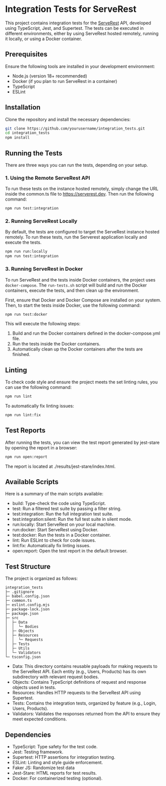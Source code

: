 # Integration Tests for ServeRest

This project contains integration tests for the [ServeRest](https://serverest.dev/) API, developed using TypeScript, Jest, and Supertest. The tests can be executed in different environments, either by using ServeRest hosted remotely, running it locally, or using a Docker container.

## Prerequisites

Ensure the following tools are installed in your development environment:

-   Node.js (version 18+ recommended)
-   Docker (if you plan to run ServeRest in a container)
-   TypeScript
-   ESLint

## Installation

Clone the repository and install the necessary dependencies:

```bash
git clone https://github.com/yourusername/integration_tests.git
cd integration_tests
npm install

```

## Running the Tests

There are three ways you can run the tests, depending on your setup.

### 1. Using the Remote ServeRest API

To run these tests on the instance hosted remotely, simply change the URL inside the common.ts file to https://serverest.dev.
Then run the following command:

```bash
npm run test:integration
```

### 2. Running ServeRest Locally

By default, the tests are configured to target the ServeRest instance hosted remotely. To run these tests, run the Serverest application locally and execute the tests.

```bash
npm run run:locally
npm run test:integration
```

### 3. Running ServeRest in Docker

To run ServeRest and the tests inside Docker containers, the project uses `docker-compose`. The `run-tests.sh` script will build and run the Docker containers, execute the tests, and then clean up the environment.

First, ensure that Docker and Docker Compose are installed on your system. Then, to start the tests inside Docker, use the following command:

```bash
npm run test:docker
```

This will execute the following steps:

1. Build and run the Docker containers defined in the docker-compose.yml file.
2. Run the tests inside the Docker containers.
3. Automatically clean up the Docker containers after the tests are finished.

## Linting

To check code style and ensure the project meets the set linting rules, you can use the following command:

```bash
npm run lint
```

To automatically fix linting issues:

```bash
npm run lint:fix
```

## Test Reports

After running the tests, you can view the test report generated by jest-stare by opening the report in a browser:

```bash
npm run open:report
```

The report is located at ./results/jest-stare/index.html.

## Available Scripts

Here is a summary of the main scripts available:

-   build: Type-check the code using TypeScript.
-   test: Run a filtered test suite by passing a filter string.
-   test:integration: Run the full integration test suite.
-   test:integration:silent: Run the full test suite in silent mode.
-   run:locally: Start ServeRest on your local machine.
-   run:docker: Start ServeRest using Docker.
-   test:docker: Run the tests in a Docker container.
-   lint: Run ESLint to check for code issues.
-   lint:fix: Automatically fix linting issues.
-   open:report: Open the test report in the default browser.

## Test Structure

The project is organized as follows:

```
integration_tests
├─ .gitignore
├─ babel.config.json
├─ common.ts
├─ eslint.config.mjs
├─ package-lock.json
├─ package.json
├─ src
│  ├─ Data
│  │  └─ Bodies
│  ├─ Objects
│  ├─ Resources
│  │  └─ Requests
│  ├─ Tests
│  ├─ Utils
│  └─ Validators
└─ tsconfig.json

```

-   Data: This directory contains reusable payloads for making requests to the ServeRest API. Each entity (e.g., Users, Products) has its own subdirectory with relevant request bodies.
-   Objects: Contains TypeScript definitions of request and response objects used in tests.
-   Resources: Handles HTTP requests to the ServeRest API using Supertest.
-   Tests: Contains the integration tests, organized by feature (e.g., Login, Users, Products).
-   Validators: Validates the responses returned from the API to ensure they meet expected conditions.

## Dependencies

-   TypeScript: Type safety for the test code.
-   Jest: Testing framework.
-   Supertest: HTTP assertions for integration testing.
-   ESLint: Linting and style guide enforcement.
-   Faker JS: Randomize test data
-   Jest-Stare: HTML reports for test results.
-   Docker: For containerized testing (optional).
